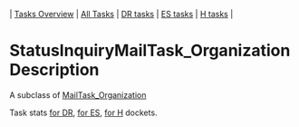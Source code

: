 | [Tasks Overview](tasks-overview.md) | [All Tasks](../alltasks.md) | [DR tasks](../docs-DR/tasklist.md) | [ES tasks](../docs-ES/tasklist.md) | [H tasks](../docs-H/tasklist.md) |

# StatusInquiryMailTask_Organization Description

A subclass of [MailTask_Organization](MailTask_Organization.md)

Task stats [for DR](../docs-DR/StatusInquiryMailTask_Organization.md), [for ES](../docs-ES/StatusInquiryMailTask_Organization.md), [for H](../docs-H/StatusInquiryMailTask_Organization.md) dockets.

